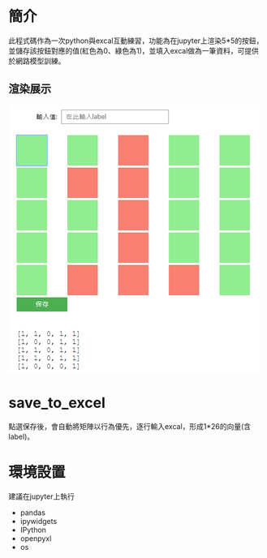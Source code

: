 # 簡介
此程式碼作為一次python與excal互動練習，功能為在jupyter上渲染5*5的按鈕，並儲存該按鈕對應的值(紅色為0、綠色為1)，並填入excal做為一筆資料，可提供於網路模型訓練。
## 渲染展示
![選染展示](https://github.com/sandwich9487/5-5numberToexcal/blob/d9b6980f211d05a8e6e6bfd86f6a6762c38c4a8b/image/matrix.png)
# save_to_excel
點選保存後，會自動將矩陣以行為優先，逐行輸入excal，形成1*26的向量(含label)。
# 環境設置
建議在jupyter上執行
* pandas
* ipywidgets
* IPython
* openpyxl
* os
